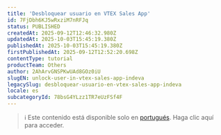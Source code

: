 ```yaml
---
title: 'Desbloquear usuario en VTEX Sales App'
id: 7FjDbh6KJ5wRxziM7nRFJq
status: PUBLISHED
createdAt: 2025-09-12T12:46:32.980Z
updatedAt: 2025-10-03T15:45:19.380Z
publishedAt: 2025-10-03T15:45:19.380Z
firstPublishedAt: 2025-09-12T12:52:20.698Z
contentType: tutorial
productTeam: Others
author: 2AhArvGNSPKwUAd8GOz0iU
slugEN: unlock-user-in-vtex-sales-app-indeva
legacySlug: desbloquear-usuario-en-vtex-sales-app-indeva
locale: es
subcategoryId: 78bsG4YLzz1TR7eUzFSf4F
---
```


> ℹ️ Este contenido está disponible solo en [portugués](/es/tutorial/untitled-entry-2025-09-12-at-12-46-32-indeva--7FjDbh6KJ5wRxziM7nRFJq). Haga clic aquí para acceder.
